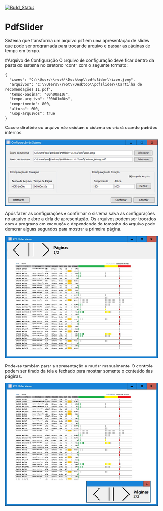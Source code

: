 [![Build_Status](https://travis-ci.org/tiagoadmstz/PdfSlider.svg?branch=master)](https://travis-ci.org/tiagoadmstz/PdfSlider)

# PdfSlider
Sistema que transforma um arquivo pdf em uma apresentação de slides que pode ser programada para trocar de arquivo e passar as páginas de tempo em tempo.

#Arquivo de Configuração
O arquivo de configuração deve ficar dentro da pasta do sistema no diretório "conf" com o seguinte formato:

```
{
  "icone": "C:\\Users\\root\\Desktop\\pdfslider\\icon.jpeg",
  "arquivos": "C:\\Users\\root\\Desktop\\pdfslider\\Cartilha de recomendações II.pdf",
  "tempo-pagina": "00h00m10s",
  "tempo-arquivo": "00h01m00s",
  "comprimento": 800,
  "altura": 600,
  "loop-arquivos": true
}
```

Caso o diretório ou arquivo não existam o sistema os criará usando padrãos internos.

![configurationFrame](https://github.com/tiagoadmstz/PdfSlider/blob/master/configurationFrame.jpg)

Após fazer as configurações e confirmar o sistema salva as configurações no arquivo e abre a dela de apresentação. Os arquivos podem ser trocados com o programa em execução e dependendo do tamanho do arquivo pode demorar alguns segundos para mostrar a primeira página.

![slider1](https://github.com/tiagoadmstz/PdfSlider/blob/master/slider1.jpg)

Pode-se também parar a apresentação e mudar manualmente. O controle podem ser tirado da tela e fechado para mostrar somente o conteúdo das páginas.

![slider2](https://github.com/tiagoadmstz/PdfSlider/blob/master/slider2.jpg)
